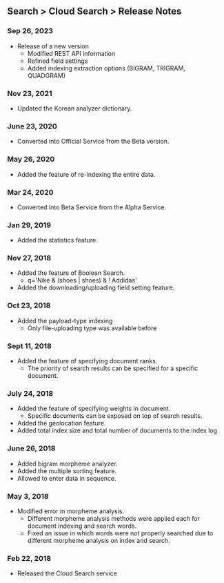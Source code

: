 ## Search > Cloud Search > Release Notes

### Sep 26, 2023

- Release of a new version
    - Modified REST API information
    - Refined field settings
    - Added indexing extraction options (BIGRAM, TRIGRAM, QUADGRAM)

### Nov 23, 2021

- Updated the Korean analyzer dictionary.

### June 23, 2020

- Converted into Official Service from the Beta version.

### May 26, 2020

- Added the feature of re-indexing the entire data.

### Mar 24, 2020

- Converted into Beta Service from the Alpha Service.

### Jan 29, 2019

- Added the statistics feature.

### Nov 27, 2018

- Added the feature of Boolean Search.  
    - q='Nike & (shoes | shoes) & ! Addidas'
- Added the downloading/uploading field setting feature.

### Oct 23, 2018

- Added the payload-type indexing
    - Only file-uploading type was available before

### Sept 11, 2018

- Added the feature of specifying document ranks.
    - The priority of search results can be specified for a specific document.

### July 24, 2018

- Added the feature of specifying weights in document.  
    - Specific documents can be exposed on top of search results.
- Added the geolocation feature.
- Added total index size and total number of documents to the index log

### June 26, 2018

- Added bigram morpheme analyzer.
- Added the multiple sorting feature.
- Allowed to enter data in sequence.

### May 3, 2018

- Modified error in morpheme analysis.
    - Different morpheme analysis methods were applied each for document indexing and search words.  
    - Fixed an issue in which words were not properly searched due to different morpheme analysis on index and search.  

### Feb 22, 2018

- Released the Cloud Search service
